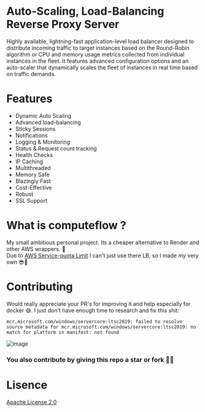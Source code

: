 # **Auto-Scaling, Load-Balancing Reverse Proxy Server**
Highly available, lightning-fast application-level load balancer designed to distribute incoming traffic to target instances based on the Round-Robin algorithm or CPU and memory usage metrics collected from individual instances in the fleet. It features advanced configuration options and an auto-scaler that dynamically scales the fleet of instances in real time based on traffic demands.

# **Features**
- Dynamic Auto Scaling
- Advanced load-balancing
- Sticky Sessions
- Notifications
- Logging & Monitoring
- Status & Request count tracking
- Health Checks
- IP Caching
- Multithreaded
- Memory Safe
- Blazingly Fast
- Cost-Effective
- Robust
- SSL Support

# **What is computeflow ?**
My small ambitious personal project. Its a cheaper alternative to Render and other AWS wrappers. 🤞 <br>
Due to [AWS Service-quota Limit](https://docs.aws.amazon.com/general/latest/gr/aws_service_limits.html) I can't just use there LB, so I made my very own 😎🤙

# **Contributing**
Would really appreciate your PR's for improving it and help especially for docker 😅. I just don't have enough time to research and fix this shit: 
```
mcr.microsoft.com/windows/servercore:ltsc2019: failed to resolve source metadata for mcr.microsoft.com/windows/servercore:ltsc2019: no match for platform in manifest: not found 
```
![image](https://github.com/user-attachments/assets/fb582b36-d32a-40c6-909e-4059b058dc15)

### **You also contribute by giving this repo a star or fork 🤙🤗**
# Lisence
[Apache License 2.0](https://github.com/Axnjr/computeflow-ASLB/blob/master/LICENSE)
